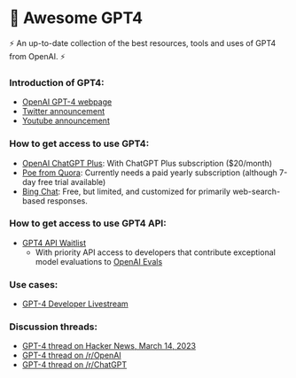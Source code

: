# 🤖 Awesome GPT4
⚡ An up-to-date collection of the best resources, tools and uses of GPT4 from OpenAI. ⚡

### Introduction of GPT4:
- [OpenAI GPT-4 webpage](https://openai.com/product/gpt-4)
- [Twitter announcement](https://twitter.com/OpenAI/status/1635687373060317185)
- [Youtube announcement](https://www.youtube.com/watch?v=TxkJMX0KyS0)

### How to get access to use GPT4:
- [OpenAI ChatGPT Plus](https://chat.openai.com): With ChatGPT Plus subscription ($20/month)
- [Poe from Quora](https://poe.com): Currently needs a paid yearly subscription (although 7-day free trial available)
- [Bing Chat](https://bing.com/chat): Free, but limited, and customized for primarily web-search-based responses.

### How to get access to use GPT4 API:
- [GPT4 API Waitlist](https://openai.com/waitlist/gpt-4-api)
    - With priority API access to developers that contribute exceptional model evaluations to [OpenAI Evals](https://github.com/openai/evals)

### Use cases:
- [GPT-4 Developer Livestream](https://www.youtube.com/watch?v=outcGtbnMuQ)

### Discussion threads:
- [GPT-4 thread on Hacker News, March 14, 2023](https://news.ycombinator.com/item?id=35154527)
- [GPT-4 thread on /r/OpenAI](https://www.reddit.com/r/OpenAI/comments/11rc1yw/official_gpt_4_launched/)
- [GPT-4 thread on /r/ChatGPT](https://www.reddit.com/r/ChatGPT/comments/11rbt0l/gpt4_released/)
